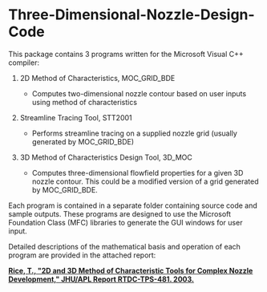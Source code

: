 # Three-Dimensional-Nozzle-Design-Code

This package contains 3 programs written for the Microsoft Visual C++ compiler:

1) 2D Method of Characteristics, MOC_GRID_BDE
	- Computes two-dimensional nozzle contour based on user inputs using method of characteristics
	
2) Streamline Tracing Tool, STT2001
	- Performs streamline tracing on a supplied nozzle grid (usually generated by MOC_GRID_BDE)

3) 3D Method of Characteristics Design Tool, 3D_MOC
	- Computes three-dimensional flowfield properties for a given 3D nozzle contour. This could be a modified version of a grid generated by MOC_GRID_BDE.

	

Each program is contained in a separate folder containing source code and sample outputs. These programs are designed to use the Microsoft Foundation Class (MFC) libraries to generate the GUI windows for user input.

Detailed descriptions of the mathematical basis and operation of each program are provided in the attached report: 

**[Rice, T., "2D and 3D Method of Characteristic Tools for Complex Nozzle Development," JHU/APL Report RTDC-TPS-481. 2003.](https://ntrs.nasa.gov/archive/nasa/casi.ntrs.nasa.gov/20030067852.pdf)**
